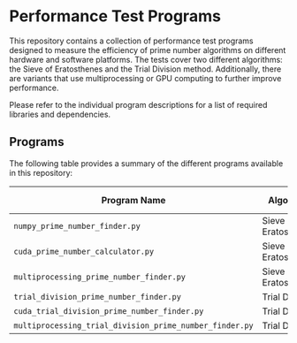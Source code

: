 # Performance Test Programs

This repository contains a collection of performance test programs designed to measure the efficiency of prime number algorithms on different hardware and software platforms. The tests cover two different algorithms: the Sieve of Eratosthenes and the Trial Division method. Additionally, there are variants that use multiprocessing or GPU computing to further improve performance.

Please refer to the individual program descriptions for a list of required libraries and dependencies.

## Programs

The following table provides a summary of the different programs available in this repository:

| Program Name                              | Algorithm              | Graphics Card  | Multiprocessing |
| ----------------------------------------- | ---------------------- | -------------- | --------------- |
| `numpy_prime_number_finder.py`            | Sieve of Eratosthenes   | -              | -               |
| `cuda_prime_number_calculator.py`         | Sieve of Eratosthenes   | PyCUDA         | -               |
| `multiprocessing_prime_number_finder.py`  | Sieve of Eratosthenes   | -              | Yes             |
| `trial_division_prime_number_finder.py`   | Trial Division         | -              | -               |
| `cuda_trial_division_prime_number_finder.py` | Trial Division | -              | Yes             |
| `multiprocessing_trial_division_prime_number_finder.py` | Trial Division | -              | Yes             |

